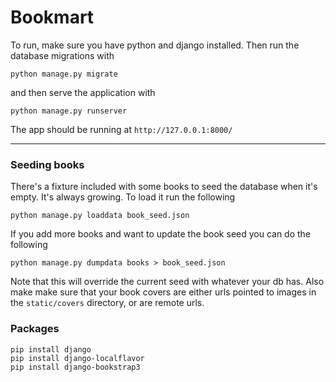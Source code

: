 # Bookmart

To run, make sure you have python and django installed. Then run the database migrations with
```
python manage.py migrate
```
and then serve the application with
```
python manage.py runserver
```

The app should be running at `http://127.0.0.1:8000/`

---
### Seeding books

There's a fixture included with some books to seed the database when it's empty. It's always growing. To load it 
run the following 
```
python manage.py loaddata book_seed.json
```

If you add more books and want to update the book seed you can do the following
```
python manage.py dumpdata books > book_seed.json
```
Note that this will override the current seed with whatever your db has. Also make make sure that your book covers are either urls pointed to images in the `static/covers` directory, or are remote urls.

### Packages

```
pip install django
pip install django-localflavor
pip install django-bookstrap3
``` 